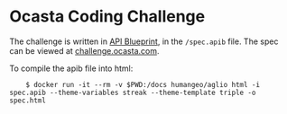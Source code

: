# Ocasta Coding Challenge

The challenge is written in [API Blueprint](http://apiblueprint.org/), in the `/spec.apib` file. The spec can be viewed at [challenge.ocasta.com](http://challenge.ocasta.com).

To compile the apib file into html:

        $ docker run -it --rm -v $PWD:/docs humangeo/aglio html -i spec.apib --theme-variables streak --theme-template triple -o spec.html
